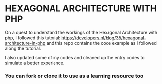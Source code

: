 # HEXAGONAL ARCHITECTURE WITH PHP

On a quest to understand the workings of the Hexagonal Architecture with php, I followed this tutorial: https://developers.nl/blog/35/hexagonal-architecture-in-php and this repo contains the code example as I followed along the tutorial.

I also updated some of my codes and cleaned up the entry codes to simulate a better experience.
### You can fork or clone it to use as a learning resource too
